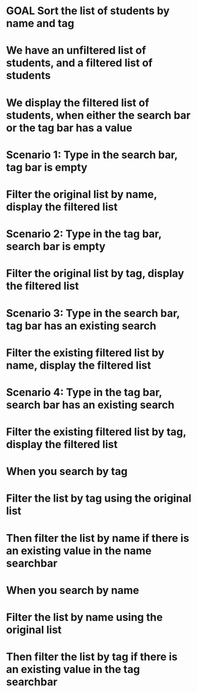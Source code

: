 # GOAL Sort the list of students by name and tag

# We have an unfiltered list of students, and a filtered list of students

# We display the filtered list of students, when either the search bar or the tag bar has a value

# Scenario 1: Type in the search bar, tag bar is empty
 # Filter the original list by name, display the filtered list

# Scenario 2: Type in the tag bar, search bar is empty
 # Filter the original list by tag, display the filtered list

# Scenario 3: Type in the search bar, tag bar has an existing search
 # Filter the existing filtered list by name, display the filtered list

# Scenario 4: Type in the tag bar, search bar has an existing search
 # Filter the existing filtered list by tag, display the filtered list


# When you search by tag
# Filter the list by tag using the original list
# Then filter the list by name if there is an existing value in the name searchbar

# When you search by name
# Filter the list by name using the original list
# Then filter the list by tag if there is an existing value in the tag searchbar
